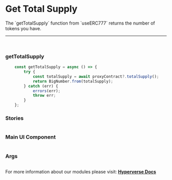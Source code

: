 # Get Total Supply

<p> The `getTotalSupply` function from `useERC777` returns the number of tokens you have. </p>

---

<br>

### getTotalSupply

```jsx
	const getTotalSupply = async () => {
		try {
			const totalSupply = await proxyContract?.totalSupply();
			return BigNumber.from(totalSupply);
		} catch (err) {
			errors(err);
			throw err;
		}
	};
```

### Stories

```jsx

```

### Main UI Component

```jsx

```

### Args

```jsx

```

For more information about our modules please visit: [**Hyperverse Docs**](https://docs.hyperverse.dev)
